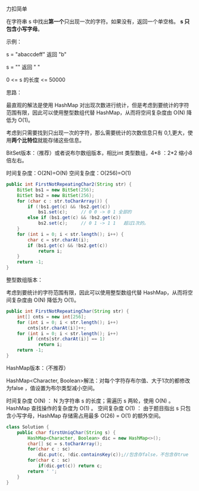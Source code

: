 力扣简单



在字符串 s 中找出**第一个**只出现一次的字符。如果没有，返回一个单空格。 **s 只包含小写字母**。



示例：

s = "abaccdeff"
返回 "b"

s = "" 
返回 " "



0 <= s 的长度 <= 50000




思路：

最直观的解法是使用 HashMap 对出现次数进行统计，但是考虑到要统计的字符范围有限，因此可以使用整型数组代替 HashMap，从而将空间复杂度由 O(N) 降低为 O(1)。 

考虑到只需要找到只出现一次的字符，那么需要统计的次数信息只有 0,1,更大，使用**两个比特位**就能存储这些信息。



BitSet版本：（推荐）或者说布尔数组版本，相比int 类型数组，4\*8 ：2\*2 缩小8倍左右。



时间复杂度：O(2N)=O(N)
空间复杂度：O(256)=O(1)

````java
public int FirstNotRepeatingChar2(String str) {
    BitSet bs1 = new BitSet(256);
    BitSet bs2 = new BitSet(256);
    for (char c : str.toCharArray()) {
        if (!bs1.get(c) && !bs2.get(c))
            bs1.set(c);     // 0 0 -> 0 1 全部的
        else if (bs1.get(c) && !bs2.get(c))
            bs2.set(c);     // 0 1 -> 1 1	超过1次的。
    }
    for (int i = 0; i < str.length(); i++) {
        char c = str.charAt(i);
        if (bs1.get(c) && !bs2.get(c))
            return i;
    }
    return -1;
}
````



整型数组版本：


考虑到要统计的字符范围有限，因此可以使用整型数组代替 HashMap，从而将空间复杂度由 O(N) 降低为 O(1)。

````java
public int FirstNotRepeatingChar(String str) {
    int[] cnts = new int[256];
    for (int i = 0; i < str.length(); i++)
        cnts[str.charAt(i)]++;
    for (int i = 0; i < str.length(); i++)
        if (cnts[str.charAt(i)] == 1)
            return i;
    return -1;
}
````



HashMap版本：（不推荐）

HashMap<Character, Boolean>解法：对每个字符存布尔值、大于1次的都修改为false ，值设置为布尔类型减小空间。



时间复杂度 O(N) ： N 为字符串 s 的长度；需遍历 s 两轮，使用 O(N) 。HashMap 查找操作的复杂度为 O(1) 。
空间复杂度 O(1) ： 由于题目指出 s 只包含小写字母，HashMap 存储需占用最多 O(26) = O(1) 的额外空间。

````java
class Solution {
    public char firstUniqChar(String s) {
        HashMap<Character, Boolean> dic = new HashMap<>();
        char[] sc = s.toCharArray();
        for(char c : sc)
            dic.put(c, !dic.containsKey(c));//包含存false，不包含存true
        for(char c : sc)
            if(dic.get(c)) return c;
        return ' ';
    }
}
````
